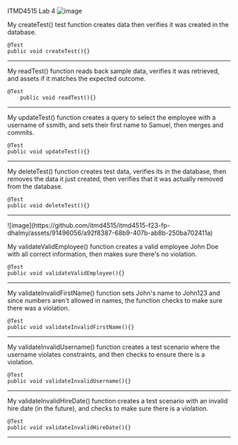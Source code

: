ITMD4515 Lab 4
![image](https://github.com/itmd4515/itmd4515-f23-fp-dhalmy/assets/91496056/9d500f02-ca6e-440d-9656-5db27630312c)

My createTest() test function creates data then verifies it was created in the database.

    @Test
    public void createTest(){}
<hr>
   
   My readTest() function reads back sample data, verifies it was retrieved, and assets if it matches the expected outcome.

    @Test
        public void readTest(){}
<hr>
My updateTest() function creates a query to select the employee with a username of ssmith, and sets their first name to Samuel, then merges and commits.

    @Test
    public void updateTest(){}
<hr>
My deleteTest() function creates test data, verifies its in the database, then removes the data it just created, then verifies that it was actually removed from the database.

    @Test
    public void deleteTest(){}
<hr>
![image](https://github.com/itmd4515/itmd4515-f23-fp-dhalmy/assets/91496056/a92f8387-68b9-407b-ab8b-250ba702411a)



My validateValidEmployee() function creates a valid employee John Doe with all correct information, then makes sure there's no violation.

    @Test
    public void validateValidEmployee(){}
<hr>
My validateInvalidFirstName() function sets John's name to John123 and since numbers aren't allowed in names, the function checks to make sure there was a violation.

    @Test
    public void validateInvalidFirstName(){}
<hr>
My validateInvalidUsername() function creates a test scenario where the username violates constraints, and then checks to ensure there is a violation.

    @Test
    public void validateInvalidUsername(){}
<hr>
My validateInvalidHireDate() function creates a test scenario with an invalid hire date (in the future), and checks to make sure there is a violation.

    @Test
    public void validateInvalidHireDate(){}
<hr>


    
           
